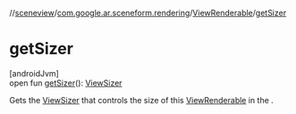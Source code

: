 //[sceneview](../../../index.md)/[com.google.ar.sceneform.rendering](../index.md)/[ViewRenderable](index.md)/[getSizer](get-sizer.md)

# getSizer

[androidJvm]\
open fun [getSizer](get-sizer.md)(): [ViewSizer](../-view-sizer/index.md)

Gets the [ViewSizer](../-view-sizer/index.md) that controls the size of this [ViewRenderable](index.md) in the .
